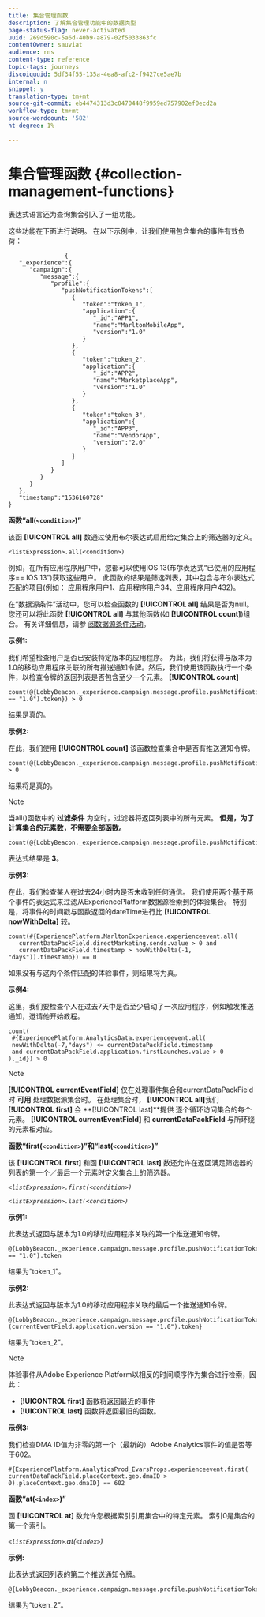 ```yaml
---
title: 集合管理函数
description: 了解集合管理功能中的数据类型
page-status-flag: never-activated
uuid: 269d590c-5a6d-40b9-a879-02f5033863fc
contentOwner: sauviat
audience: rns
content-type: reference
topic-tags: journeys
discoiquuid: 5df34f55-135a-4ea8-afc2-f9427ce5ae7b
internal: n
snippet: y
translation-type: tm+mt
source-git-commit: eb4474313d3c0470448f9959ed757902ef0ecd2a
workflow-type: tm+mt
source-wordcount: '582'
ht-degree: 1%

---
```



# 集合管理函数 {#collection-management-functions}

表达式语言还为查询集合引入了一组功能。

这些功能在下面进行说明。 在以下示例中，让我们使用包含集合的事件有效负荷：

```
                { 
   "_experience":{ 
      "campaign":{ 
         "message":{ 
            "profile":{ 
               "pushNotificationTokens":[ 
                  { 
                     "token":"token_1",
                     "application":{ 
                        "_id":"APP1",
                        "name":"MarltonMobileApp",
                        "version":"1.0"
                     }
                  },
                  { 
                     "token":"token_2",
                     "application":{ 
                        "_id":"APP2",
                        "name":"MarketplaceApp",
                        "version":"1.0"
                     }
                  },
                  { 
                     "token":"token_3",
                     "application":{ 
                        "_id":"APP3",
                        "name":"VendorApp",
                        "version":"2.0"
                     }
                  }
               ]
            }
         }
      }
   },
   "timestamp":"1536160728"
}
```

**函数“all(`<condition>`)”**

该函 **[!UICONTROL all]** 数通过使用布尔表达式启用给定集合上的筛选器的定义。

```
<listExpression>.all(<condition>)
```

例如，在所有应用程序用户中，您都可以使用IOS 13(布尔表达式“已使用的应用程序== IOS 13”)获取这些用户。 此函数的结果是筛选列表，其中包含与布尔表达式匹配的项目(例如： 应用程序用户1、应用程序用户34、应用程序用户432)。

在“数据源条件”活动中，您可以检查函数的 **[!UICONTROL all]** 结果是否为null。 您还可以将此函数 **[!UICONTROL all]** 与其他函数(如 **[!UICONTROL count]**)组合。 有关详细信息，请参 [阅数据源条件活动](../building-journeys/condition-activity.md#data_source_condition)。

**示例1:**

我们希望检查用户是否已安装特定版本的应用程序。 为此，我们将获得与版本为1.0的移动应用程序关联的所有推送通知令牌。然后，我们使用该函数执行一个条件，以检查令牌的返回列表是否包含至少一个元素。 **[!UICONTROL count]**

```
count(@{LobbyBeacon._experience.campaign.message.profile.pushNotificationTokens.all(currentEventField.application.version == "1.0").token}) > 0
```

结果是真的。

**示例2:**

在此，我们使用 **[!UICONTROL count]** 该函数检查集合中是否有推送通知令牌。

```
count(@{LobbyBeacon._experience.campaign.message.profile.pushNotificationTokens.all().token}) > 0
```

结果将是真的。

<!--Alternatively, you can check if there is no token in the collection:

   ```
   count(@{LobbyBeacon._experience.campaign.message.profile.pushNotificationTokens.all().token}) == 0
   ```

The result will be false.

Here we use the count function in a condition to count the number of push notification tokens in the event.

`count(@{LobbyBeacon._experience.campaign.message.profile.pushNotificationTokens.all().token})`

The result is true.

Note that when the condition in the **all()** function is empty, the filter will return all the elements in the list. Hence, the expression above is equivalent to:

`count(@{LobbyBeacon._experience.campaign.message.profile.pushNotificationTokens.application.name})`

In both cases, the result of the expression is **3**.

A query of experience events recorded on the Adobe Experience Platform may or may not include the current event that triggered the current Journey. This will depend on the relative processing time with which [!DNL Journey Orchestration] sees an event and started evaluating conditions, versus the time it takes for that event to be ingested into the Adobe Experience Platform. For example, when using the .all() syntax to query experience events from the Adobe Experience Platform, we recommend enforcing the exclusion of the current event (by requiring an
earlier timestamp) in order to only consider prior events.-->

>[!NOTE]
>
>当all()函数中的 **过滤条件** 为空时，过滤器将返回列表中的所有元素。 **但是，为了计算集合的元素数，不需要全部函数。**


```
count(@{LobbyBeacon._experience.campaign.message.profile.pushNotificationTokens.token})
```

表达式结果是 **3**。

**示例3:**

在此，我们检查某人在过去24小时内是否未收到任何通信。 我们使用两个基于两个事件的表达式来过滤从ExperiencePlatform数据源检索到的体验集合。 特别是，将事件的时间戳与函数返回的dateTime进行比 **[!UICONTROL nowWithDelta]** 较。

```
count(#{ExperiencePlatform.MarltonExperience.experienceevent.all(
   currentDataPackField.directMarketing.sends.value > 0 and
   currentDataPackField.timestamp > nowWithDelta(-1, "days")).timestamp}) == 0
```

如果没有与这两个条件匹配的体验事件，则结果将为真。

**示例4:**

这里，我们要检查个人在过去7天中是否至少启动了一次应用程序，例如触发推送通知，邀请他开始教程。

```
count(
 #{ExperiencePlatform.AnalyticsData.experienceevent.all(
 nowWithDelta(-7,"days") <= currentDataPackField.timestamp
 and currentDataPackField.application.firstLaunches.value > 0
)._id}) > 0
```

<!--**"All + Count" example 4:** here we use the count function in a boolean expression to see if there is push notification tokens in the collection.

`count(@{LobbyBeacon._experience.campaign.message.profile.pushNotificationTokens.all().application.name}) > 0`

The result will be:

`true`

Alternatively, you can check if there is NO token in the collection:

`count(@{LobbyBeacon._experience.campaign.message.profile.pushNotificationTokens.all().application.name}) =0`

The result will be:

`false`-->

>[!NOTE]
>
>**[!UICONTROL currentEventField]** 仅在处理事件集合和currentDataPackField时 **可用**
>处理数据源集合时。 在处理集合时， **[!UICONTROL all]**&#x200B;我们 **[!UICONTROL first]** 会 **[!UICONTROL last]**提供
>逐个循环访问集合的每个元素。 **[!UICONTROL currentEventField]** 和 **currentDataPackField**
>与所环绕的元素相对应。

**函数“first(`<condition>`)”和“last(`<condition>`)”**

该 **[!UICONTROL first]** 和函 **[!UICONTROL last]** 数还允许在返回满足筛选器的列表的第一个／最后一个元素时定义集合上的筛选器。

_`<listExpression>.first(<condition>)`_

_`<listExpression>.last(<condition>)`_

**示例1:**

此表达式返回与版本为1.0的移动应用程序关联的第一个推送通知令牌。

```
@{LobbyBeacon._experience.campaign.message.profile.pushNotificationTokens.first(currentEventField.application.version == "1.0").token
```

结果为“token_1”。

**示例2:**

此表达式返回与版本为1.0的移动应用程序关联的最后一个推送通知令牌。

```
@{LobbyBeacon._experience.campaign.message.profile.pushNotificationTokens.last&#8203;(currentEventField.application.version == "1.0").token}
```

结果为“token_2”。

>[!NOTE]
>
>体验事件从Adobe Experience Platform以相反的时间顺序作为集合进行检索，因此：
>* **[!UICONTROL first]** 函数将返回最近的事件
>* **[!UICONTROL last]** 函数将返回最旧的函数。


**示例3:**

我们检查DMA ID值为非零的第一个（最新的）Adobe Analytics事件的值是否等于602。

```
#{ExperiencePlatform.AnalyticsProd_EvarsProps.experienceevent.first(
currentDataPackField.placeContext.geo.dmaID > 0).placeContext.geo.dmaID} == 602
```

**函数“at(`<index>`)”**

函 **[!UICONTROL at]** 数允许您根据索引引用集合中的特定元素。
索引0是集合的第一个索引。

_`<listExpression>`.at(`<index>`)_

**示例:**

此表达式返回列表的第二个推送通知令牌。

```
@{LobbyBeacon._experience.campaign.message.profile.pushNotificationTokens.at(1).token}
```

结果为“token_2”。
